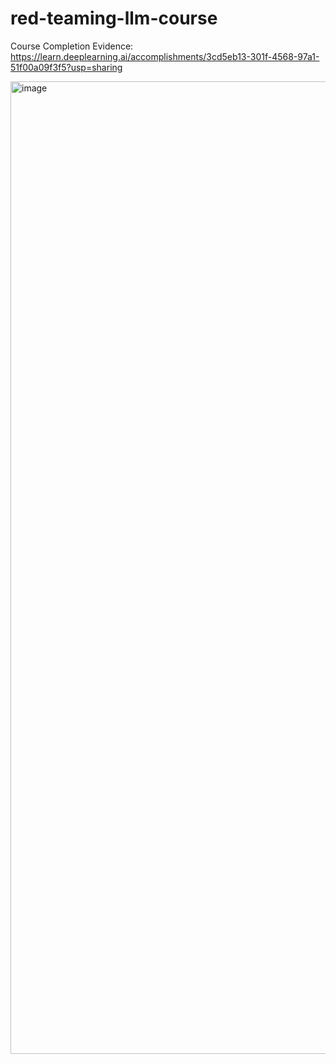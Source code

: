 # red-teaming-llm-course

Course Completion Evidence: <br>
https://learn.deeplearning.ai/accomplishments/3cd5eb13-301f-4568-97a1-51f00a09f3f5?usp=sharing

<img width="1556" alt="image" src="https://github.com/user-attachments/assets/4782de65-5d3f-48b6-87e1-acfccc161b84" />
